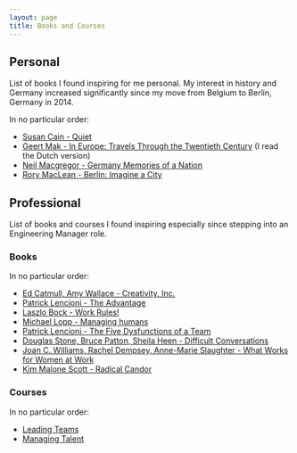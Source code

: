 ```yaml
---
layout: page
title: Books and Courses
---
```


## Personal

List of books I found inspiring for me personal. My interest in history and Germany increased significantly since my move from Belgium to Berlin, Germany in 2014.

In no particular order:

   * [Susan Cain - Quiet](https://www.goodreads.com/book/show/8520610-quiet)
   * [Geert Mak - In Europe: Travels Through the Twentieth Century](https://www.goodreads.com/book/show/579111.In_Europe) (I read the Dutch version)
   * [Neil Macgregor - Germany Memories of a Nation](https://www.penguinrandomhouse.com/books/251744/germany-by-neil-macgregor/9781101911525/)
   * [Rory MacLean - Berlin: Imagine a City](http://rorymaclean.com/books/berlin/)



## Professional

List of books and courses I found inspiring especially since stepping into an Engineering Manager role.

### Books

In no particular order:

   * [Ed Catmull, Amy Wallace - Creativity, Inc.](https://www.goodreads.com/book/show/18077903-creativity-inc)
   * [Patrick Lencioni - The Advantage](https://www.goodreads.com/book/show/12975375-the-advantage)
   * [Laszlo Bock - Work Rules!](https://www.goodreads.com/book/show/22875447-work-rules)
   * [Michael Lopp - Managing humans](https://www.goodreads.com/book/show/1317946.Managing_Humans)
   * [Patrick Lencioni - The Five Dysfunctions of a Team](https://www.goodreads.com/book/show/21343.The_Five_Dysfunctions_of_a_Team)
   * [Douglas Stone, Bruce Patton, Sheila Heen - Difficult Conversations](https://www.goodreads.com/book/show/774088.Difficult_Conversations)
   * [Joan C. Williams, Rachel Dempsey, Anne-Marie Slaughter - What Works for Women at Work](https://www.goodreads.com/book/show/17920210-what-works-for-women-at-work)
   * [Kim Malone Scott - Radical Candor](https://www.goodreads.com/book/show/29939161-radical-candor)



### Courses

In no particular order:

   * [Leading Teams](https://www.coursera.org/learn/leading-teams)
   * [Managing Talent](https://www.coursera.org/learn/managing-talent)

